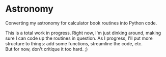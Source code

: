 # Astronomy
Converting my astronomy for calculator book routines into Python code.

This is a total work in progress.  Right now, I'm just dinking around, making sure I can code up the routines in question.
As I progress, I'll put more structure to things: add some functions, streamline the code, etc.  
But for now, don't critique it too hard.  ;)
